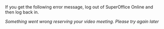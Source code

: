 If you get the following error message, log out of SuperOffice Online and then log back in.

*Something went wrong reserving your video meeting. Please try again later*